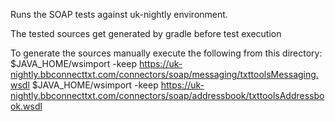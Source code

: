 Runs the SOAP tests against uk-nightly environment.

The tested sources get generated by gradle before test execution

To generate the sources manually execute the following from this directory:
$JAVA_HOME/wsimport -keep https://uk-nightly.bbconnecttxt.com/connectors/soap/messaging/txttoolsMessaging.wsdl
$JAVA_HOME/wsimport -keep https://uk-nightly.bbconnecttxt.com/connectors/soap/addressbook/txttoolsAddressbook.wsdl